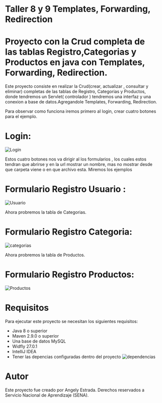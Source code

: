 # Taller 8 y 9 Templates, Forwarding, Redirection
# Proyecto con la Crud completa de las tablas Registro,Categorias y Productos en java con Templates, Forwarding, Redirection.

Este proyecto consiste en realizar la Crud(crear, actualizar , consultar y eliminar) completas de las tablas de Registro, Categorias y Productos, donde tendremos un Servlet( controlador ) tendremos una interfaz y una conexion a base de datos.Agregandole
Templates, Forwarding, Redirection.

Para observar como funciona iremos primero al login, crear cuatro botones para el ejemplo.
# Login: 
![Login](https://github.com/noritat/Taller_8_y_9/assets/128448216/99a3a9c5-b8cd-4428-aa71-3c9b667eeb39)

Estos cuatro botones nos va dirigir al los formularios , los cuales estos tendran que abrirse y en la url mostrar un nombre, mas no mostrar desde que carpeta viene o en que archivo esta. Miremos los ejemplos 
# Formulario Registro Usuario :
![Usuario](https://github.com/noritat/Taller_8_y_9/assets/128448216/7366d846-93f9-4ff0-a902-69196fac66cd)

Ahora probremos la tabla de Categorias.

# Formulario Registro Categoria:
![categorias](https://github.com/noritat/Taller_8_y_9/assets/128448216/26433385-5102-4051-a25b-e262a518da75)

Ahora probremos la tabla de Productos.

# Formulario Registro Productos:
![Productos](https://github.com/noritat/Taller_8_y_9/assets/128448216/041ef373-85c8-4caa-8dd6-bae3d1a39284)





# Requisitos

Para ejecutar este proyecto se necesitan los siguientes requisitos:
- Java 8 o superior
- Maven 2.9.0 o superior
- Una base de datos MySQL
- Widfly 27.0.1
- IntelliJ IDEA
- Tener las depencias configuradas dentro del proyecto 
![dependencias](https://github.com/noritat/Taller_7/assets/128448216/7468b866-776b-4a82-99e6-e3ee19624f70)



# Autor

Este proyecto fue creado por Angely Estrada.
Derechos reservados a Servicio Nacional de Aprendizaje (SENA).


